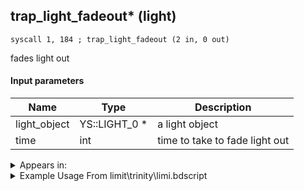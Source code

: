 ## trap_light_fadeout* (light)

`syscall 1, 184 ; trap_light_fadeout (2 in, 0 out)`

fades light out

#### Input parameters
| Name | Type | Description
|------|------|------------
| light_object   | YS::LIGHT_0 *   | a light object
| time   | int   | time to take to fade light out




<details>
	<summary>Appears in:</summary>
| filename | Entity (obj)
|----------|-------------
| limit\trinity\limi.bdscript       |           
| limit\trinity_wi\limi.bdscript       |           
| obj\B_CA000\b_ca.bdscript       | ((B) Illuminator)          
| obj\B_EX110\b_ex.bdscript       | ((B) Axel (Twilight Town, 2nd fight))          
| obj\B_EX110_FRIEND\b_ex.bdscript       | ((A?) Axel)          
| obj\B_EX110_LV99\b_ex.bdscript       | ((B99) Axel (Limit Cut))          
| obj\B_EX110_SKIRMISH\b_ex.bdscript       | ((B) Axel (boss, freezes when RC is used) (SKIRMISH) (EX))          
| obj\B_EX120\b_ex.bdscript       | ((B) Demyx (Only playing sitar?))          
| obj\B_EX120_HB\b_ex.bdscript       | ((B) Demyx)          
| obj\B_EX120_HB_LV99\b_ex.bdscript       | ((B99) Demyx (Limit Cut))          
| obj\B_EX130\b_ex.bdscript       | ((B) Xaldin)          
| obj\B_EX130_LV99\b_ex.bdscript       | ((B99) Xaldin (Limit Cut))          
| obj\B_EX140\b_ex.bdscript       | ((B) Xigbar)          
| obj\B_EX140_LV99\b_ex.bdscript       | ((B99) Xigbar (Limit Cut))          
| obj\B_EX150\b_ex.bdscript       | ((B) Luxord (WORKS! can’t be killed, or paused))          
| obj\B_EX150_LV99\b_ex.bdscript       | ((B99) Luxord (Limit Cut))          
| obj\B_EX160\b_ex.bdscript       | ((B) Saïx)          
| obj\B_EX160_LV99\b_ex.bdscript       | ((B99) Saïx (Limit Cut))          
| obj\B_EX170_LAST\b_ex.bdscript       | ((B) Xemnas (Final))          
| obj\B_EX170_LAST_LV99\b_ex.bdscript       | ((B99) Xemnas (Final) (Limit Cut The World of Nothing)?)          
| obj\B_EX170_LV99\b_ex.bdscript       | ((B99) Xemnas (Limit Cut Memory’s Contortion))          
| obj\B_EX370\b_ex.bdscript       | ((B) Zexion (Absent Silhouette))          
| obj\B_EX400\b_ex.bdscript       | ((B) Larxene (Absent Silhouette))          
| obj\B_EX420\b_ex.bdscript       | ((B) Lingering Will)          
| obj\B_LK120\b_lk.bdscript       | ((B) Groundshaker)          
| obj\M_EX770\m_ex.bdscript       | ((M) Surveillance Robot)          
| obj\M_EX770_RAW\m_ex.bdscript       | ((M) Surveillance Robot (RAW) (1000 battle))          
| obj\M_EX770_TR\m_ex.bdscript       | ((M) Surveillance Robot (TR))          
| obj\M_EX910\m_ex.bdscript       | ((M) Samurai)          
| obj\M_EX950\m_ex.bdscript       | ((M) Gambler)          
| obj\N_CM000_BTL\n_cm.bdscript       | ((N) Marluxia (BTL) (CM))          
| obj\N_CM020_BTL\n_cm.bdscript       | ((N) Lexaeus (BTL) (CM))          
| obj\N_CM040_BTL\n_cm.bdscript       | ((N) Vexen (BTL) (CM))          
| obj\N_HB040_BTL\n_hb.bdscript       | ((N) Stitch (BTL) (HB))          
| obj\N_HB630\n_hb.bdscript       | ((N) Sephiroth (HB))          
| obj\N_TR010_BTL_L\n_tr.bdscript       | ((N) Sark (large) (BTL) (TR))          
| obj\P_AL010\p_al.bdscript       | ((P) Genie)          
| obj\P_EX330\p_ex.bdscript       | ((P) Peter Pan)          
| obj\P_EX350\p_ex.bdscript       | ((P) Chicken Little)          

</details>

<details>
	<summary>Example Usage From limit\trinity\limi.bdscript</summary>
```
L2462:
 popToSp 4
 popToSp 0
 pushFromFSpVal 100
 pushImm 0
 sub 
 neqz 
 jz L2488
 pushFromFSpVal 100
 pushFromFSp 4
 syscall 1, 184 ; trap_light_fadeout (2 in, 0 out)
 pushImm 0
 popToSpVal 100
 jmp L2488
```
</details>

